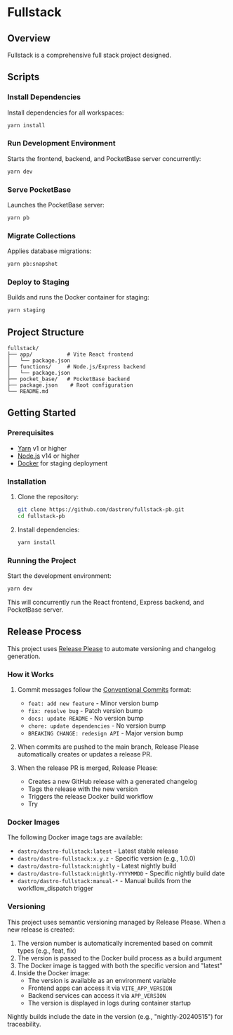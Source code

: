 # Fullstack

## Overview

Fullstack is a comprehensive full stack project designed.


## Scripts

### Install Dependencies

Install dependencies for all workspaces:

```bash
yarn install
```

### Run Development Environment

Starts the frontend, backend, and PocketBase server concurrently:

```bash
yarn dev
```

### Serve PocketBase

Launches the PocketBase server:

```bash
yarn pb
```

### Migrate Collections

Applies database migrations:

```bash
yarn pb:snapshot
```

### Deploy to Staging

Builds and runs the Docker container for staging:

```bash
yarn staging
```

## Project Structure

```
fullstack/
├── app/           # Vite React frontend
│   └── package.json
├── functions/     # Node.js/Express backend
│   └── package.json
├── pocket_base/   # PocketBase backend
├── package.json    # Root configuration
└── README.md
```

## Getting Started

### Prerequisites

- [Yarn](https://yarnpkg.com/) v1 or higher
- [Node.js](https://nodejs.org/) v14 or higher
- [Docker](https://www.docker.com/) for staging deployment

### Installation

1. Clone the repository:

    ```bash
    git clone https://github.com/dastron/fullstack-pb.git
    cd fullstack-pb
    ```

2. Install dependencies:

    ```bash
    yarn install
    ```

### Running the Project

Start the development environment:

```bash
yarn dev
```

This will concurrently run the React frontend, Express backend, and PocketBase server.

## Release Process

This project uses [Release Please](https://github.com/googleapis/release-please) to automate versioning and changelog generation.

### How it Works

1. Commit messages follow the [Conventional Commits](https://www.conventionalcommits.org/) format:
   - `feat: add new feature` - Minor version bump
   - `fix: resolve bug` - Patch version bump
   - `docs: update README` - No version bump
   - `chore: update dependencies` - No version bump
   - `BREAKING CHANGE: redesign API` - Major version bump

2. When commits are pushed to the main branch, Release Please automatically creates or updates a release PR.

3. When the release PR is merged, Release Please:
   - Creates a new GitHub release with a generated changelog
   - Tags the release with the new version
   - Triggers the release Docker build workflow
   - Try

### Docker Images

The following Docker image tags are available:

- `dastro/dastro-fullstack:latest` - Latest stable release
- `dastro/dastro-fullstack:x.y.z` - Specific version (e.g., 1.0.0)
- `dastro/dastro-fullstack:nightly` - Latest nightly build
- `dastro/dastro-fullstack:nightly-YYYYMMDD` - Specific nightly build date
- `dastro/dastro-fullstack:manual-*` - Manual builds from the workflow_dispatch trigger

### Versioning

This project uses semantic versioning managed by Release Please. When a new release is created:

1. The version number is automatically incremented based on commit types (e.g., feat, fix)
2. The version is passed to the Docker build process as a build argument
3. The Docker image is tagged with both the specific version and "latest"
4. Inside the Docker image:
   - The version is available as an environment variable
   - Frontend apps can access it via `VITE_APP_VERSION`
   - Backend services can access it via `APP_VERSION`
   - The version is displayed in logs during container startup

Nightly builds include the date in the version (e.g., "nightly-20240515") for traceability.